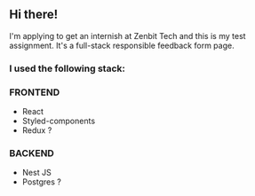 ## Hi there!

<p>I'm applying to get an internish at Zenbit Tech and this is my test assignment. It's a full-stack responsible feedback form page.</p>

### I used the following stack:

### FRONTEND

- React
- Styled-components
- Redux ?

### BACKEND

- Nest JS
- Postgres ?
